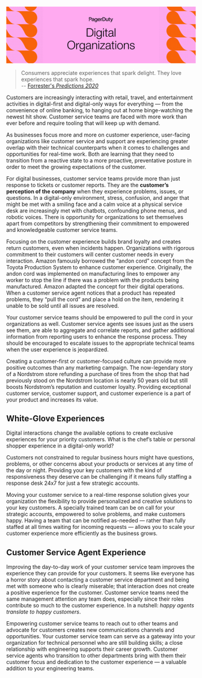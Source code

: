 ![Digital Organizations](assets/images/headers/CustServOps-DigitalOrgs.png)

>  Consumers appreciate  experiences that spark delight. They love experiences  that spark hope.<br>
-- [Forrester's *Predictions 2020*](https://go.forrester.com/predictions-2020)

Customers are increasingly interacting with retail, travel, and entertainment activities in digital-first and digital-only ways for everything — from the convenience of online banking, to hanging out at home binge-watching the newest hit show. Customer service teams are faced with more work than ever before and require tooling that will keep up with demand.

As businesses focus more and more on customer experience, user-facing organizations like customer service and support are experiencing greater overlap with their technical counterparts when it comes to challenges and opportunities for real-time work. Both are learning that they need to transition from a reactive state to a more proactive, preventative posture in order to meet the growing expectations of the customer.

For digital businesses, customer service teams provide more than just response to tickets or customer reports. They are the **customer’s perception of the company** when they experience problems, issues, or questions. In a digital-only environment, stress, confusion, and anger that might be met with a smiling face and a calm voice at a physical service desk are increasingly met with chatbots, confounding phone menus, and robotic voices. There is opportunity for organizations to set themselves apart from competitors by strengthening their commitment to empowered and knowledgeable customer service teams.

Focusing on the customer experience builds brand loyalty and creates return customers, even when incidents happen. Organizations with rigorous commitment to their customers will center customer needs in every interaction. Amazon famously borrowed the “andon cord” concept from the Toyota Production System to enhance customer experience. Originally, the andon cord was  implemented on manufacturing lines to empower any worker to stop the line if there was a problem with the products being manufactured. Amazon adapted the concept for their digital operations. When a customer service agent notices that a product has repeated problems, they “pull the cord” and place a hold on the item, rendering it unable to be sold until all issues are resolved.

Your customer service teams should be empowered to pull the cord in your organizations as well. Customer service agents see issues just as the users see them, are able to aggregate and correlate reports, and gather additional information from reporting users to enhance the response process. They should be encouraged to escalate issues to the appropriate technical teams when the user experience is jeopardized.

Creating a customer-first or customer-focused culture can provide more positive outcomes than any marketing campaign. The now-legendary story of a Nordstrom store refunding a purchase of tires from the shop that had previously stood on the Nordstrom location is nearly 50 years old but still boosts Nordstrom’s reputation and customer loyalty. Providing exceptional customer service, customer support, and customer experience is a part of your product and increases its value.

## White-Glove Experiences
Digital interactions change the available options to create exclusive experiences for your priority customers. What is the chef’s table or personal shopper experience in a digital-only world?

Customers not constrained to regular business hours might have questions, problems, or other concerns about your products or services at any time of the day or night. Providing your key customers with the kind of responsiveness they deserve can be challenging if it means fully staffing a response desk 24x7 for just a few strategic accounts.

Moving your customer service to a real-time response solution gives your organization the flexibility to provide personalized and creative solutions to your key customers. A specially trained team can be on call for your strategic accounts, empowered to solve problems, and make customers happy. Having a team that can be notified as-needed — rather than fully staffed at all times waiting for incoming requests — allows you to scale your customer experience more efficiently as the business grows.

## Customer Service Agent Experience
Improving the day-to-day work of your customer service team improves the experience they can provide for your customers. It seems like everyone has a horror story about contacting a customer service department and being met with someone who is clearly miserable; that interaction does not create a positive experience for the customer. Customer service teams need the same management attention any team does, especially since their roles contribute so much to the customer experience. In a nutshell: *happy agents translate to happy customers*.

Empowering customer service teams to reach out to other teams and advocate for customers creates new communications channels and opportunities. Your customer service team can serve as a gateway into your organization for technical personnel who are still building skills; a close relationship with engineering supports their career growth. Customer service agents who transition to other departments bring with them their customer focus and dedication to the customer experience — a valuable addition to your engineering teams.
